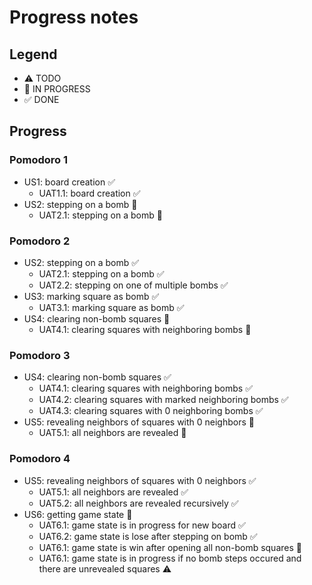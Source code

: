 # Progress notes

## Legend

- ⚠ TODO
- 🚧 IN PROGRESS
- ✅ DONE

## Progress

### Pomodoro 1

- US1: board creation ✅
  - UAT1.1: board creation ✅
- US2: stepping on a bomb 🚧
  - UAT2.1: stepping on a bomb 🚧

### Pomodoro 2

- US2: stepping on a bomb ✅
  - UAT2.1: stepping on a bomb ✅
  - UAT2.2: stepping on one of multiple bombs ✅
- US3: marking square as bomb ✅
  - UAT3.1: marking square as bomb ✅
- US4: clearing non-bomb squares 🚧
  - UAT4.1: clearing squares with neighboring bombs 🚧

### Pomodoro 3

- US4: clearing non-bomb squares ✅
  - UAT4.1: clearing squares with neighboring bombs ✅
  - UAT4.2: clearing squares with marked neighboring bombs ✅
  - UAT4.3: clearing squares with 0 neighboring bombs ✅
- US5: revealing neighbors of squares with 0 neighbors 🚧
  - UAT5.1: all neighbors are revealed 🚧

### Pomodoro 4

- US5: revealing neighbors of squares with 0 neighbors ✅
  - UAT5.1: all neighbors are revealed ✅
  - UAT5.2: all neighbors are revealed recursively ✅
- US6: getting game state 🚧
  - UAT6.1: game state is in progress for new board ✅
  - UAT6.2: game state is lose after stepping on bomb ✅
  - UAT6.1: game state is win after opening all non-bomb squares 🚧
  - UAT6.1: game state is in progress if no bomb steps occured and there are unrevealed squares ⚠
